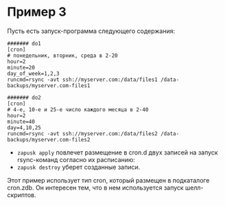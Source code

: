 # Пример 3

Пусть есть запуск-программа следующего содержания:
```
####### do1
[cron]
# понедельник, вторник, среда в 2-20
hour=2
minute=20
day_of_week=1,2,3
runcmd=rsync -avt ssh://myserver.com:/data/files1 /data-backups/myserver.com-files1

####### do2
[cron]
# 4-е, 10-е и 25-е число каждого месяца в 2-40
hour=2
minute=40
day=4,10,25
runcmd=rsync -avt ssh://myserver.com:/data/files2 /data-backups/myserver.com-files2
```

* `zapusk apply` повлечет размещение в cron.d двух записей на запуск rsync-команд согласно их расписанию:
* `zapusk destroy` уберет созданные записи.

Этот пример использует тип cron, который размещен в подкаталоге cron.zdb.
Он интересен тем, что в нем используется запуск шелл-скриптов.
